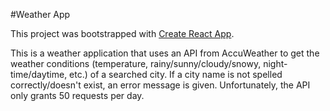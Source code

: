 #Weather App

This project was bootstrapped with [Create React App](https://github.com/facebook/create-react-app).

This is a weather application that uses an API from AccuWeather to get the weather conditions (temperature, rainy/sunny/cloudy/snowy, night-time/daytime, etc.) of a searched city. If a city name is not spelled correctly/doesn't exist, an error message is given. Unfortunately, the API only grants 50 requests per day.
